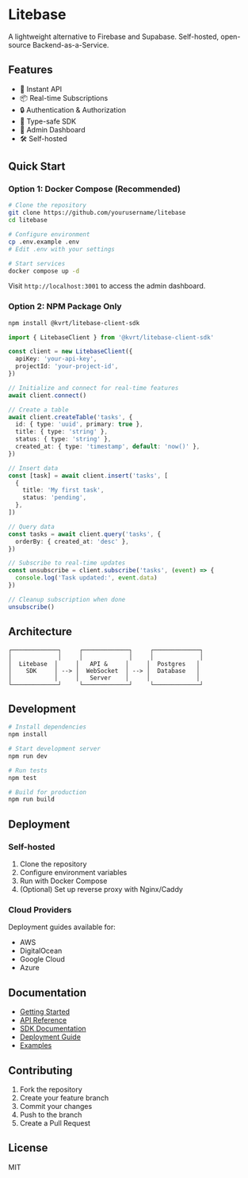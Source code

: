 # Litebase

A lightweight alternative to Firebase and Supabase. Self-hosted, open-source Backend-as-a-Service.

## Features

- 🚀 Instant API
- 📦 Real-time Subscriptions
- 🔒 Authentication & Authorization
- 🎯 Type-safe SDK
- 📱 Admin Dashboard
- 🛠 Self-hosted

## Quick Start

### Option 1: Docker Compose (Recommended)

```bash
# Clone the repository
git clone https://github.com/yourusername/litebase
cd litebase

# Configure environment
cp .env.example .env
# Edit .env with your settings

# Start services
docker compose up -d
```

Visit `http://localhost:3001` to access the admin dashboard.

### Option 2: NPM Package Only

```bash
npm install @kvrt/litebase-client-sdk
```

```typescript
import { LitebaseClient } from '@kvrt/litebase-client-sdk'

const client = new LitebaseClient({
  apiKey: 'your-api-key',
  projectId: 'your-project-id',
})

// Initialize and connect for real-time features
await client.connect()

// Create a table
await client.createTable('tasks', {
  id: { type: 'uuid', primary: true },
  title: { type: 'string' },
  status: { type: 'string' },
  created_at: { type: 'timestamp', default: 'now()' },
})

// Insert data
const [task] = await client.insert('tasks', [
  {
    title: 'My first task',
    status: 'pending',
  },
])

// Query data
const tasks = await client.query('tasks', {
  orderBy: { created_at: 'desc' },
})

// Subscribe to real-time updates
const unsubscribe = client.subscribe('tasks', (event) => {
  console.log('Task updated:', event.data)
})

// Cleanup subscription when done
unsubscribe()
```

## Architecture

```
┌─────────────┐     ┌─────────────┐     ┌─────────────┐
│             │     │             │     │             │
│  Litebase  │     │   API &     │     │  Postgres   │
│    SDK     │ --> │  WebSocket  │ --> │  Database   │
│            │     │   Server    │     │             │
└─────────────┘     └─────────────┘     └─────────────┘
```

## Development

```bash
# Install dependencies
npm install

# Start development server
npm run dev

# Run tests
npm test

# Build for production
npm run build
```

## Deployment

### Self-hosted

1. Clone the repository
2. Configure environment variables
3. Run with Docker Compose
4. (Optional) Set up reverse proxy with Nginx/Caddy

### Cloud Providers

Deployment guides available for:

- AWS
- DigitalOcean
- Google Cloud
- Azure

## Documentation

- [Getting Started](./docs/getting-started.md)
- [API Reference](./docs/api-reference.md)
- [SDK Documentation](./docs/sdk.md)
- [Deployment Guide](./docs/deployment.md)
- [Examples](./examples)

## Contributing

1. Fork the repository
2. Create your feature branch
3. Commit your changes
4. Push to the branch
5. Create a Pull Request

## License

MIT

